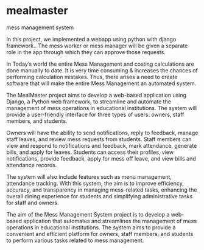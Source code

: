 
 # mealmaster
mess management system

In this project, we implemented a webapp using python with django framework.. The mess 
worker or mess manager will be given a separate role in the app through which they can approve 
those requests.

In Today’s world the entire Mess Management and costing calculations are done manually to 
date. It is very time consuming & increases the chances of performing calculation mistakes. 
Thus, there arises a need to create software that will make the entire Mess Management an 
automated system.

The MealMaster project aims to develop a web-based application using Django, a Python web 
framework, to streamline and automate the management of mess operations in educational 
institutions. The system will provide a user-friendly interface for three types of users: owners, 
staff members, and students.

Owners will have the ability to send notifications, reply to feedback, manage staff leaves, and 
review mess requests from students. Staff members can view and respond to notifications and 
feedback, mark attendance, generate bills, and apply for leaves. Students can access their 
profiles, view notifications, provide feedback, apply for mess off leave, and view bills and 
attendance records. 

The system will also include features such as menu management, attendance tracking. With this 
system, the aim is to improve efficiency, accuracy, and transparency in managing mess-related 
tasks, enhancing the overall dining experience for students and simplifying administrative tasks 
for staff and owners.

The aim of the Mess Management System project is to develop a web-based application that 
automates and streamlines the management of mess operations in educational institutions. The 
system aims to provide a convenient and efficient platform for owners, staff members, and 
students to perform various tasks related to mess management.
